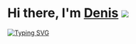 # Hi there, I'm [Denis]([https://daniilshat.ru/](https://github.com/denisKoryakin)) ![](https://github.com/blackcater/blackcater/raw/main/images/Hi.gif) 

[![Typing SVG](https://readme-typing-svg.herokuapp.com?color=%2336BCF7&lines=I'am+a+novice+Java+developer+from+Russia)](https://git.io/typing-svg)
